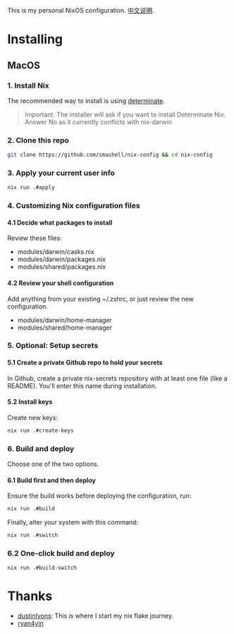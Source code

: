 This is my personal NixOS configuration. [中文说明](./README_zh.md).
# Installing
## MacOS
### 1. Install Nix
The recommended way to install is using [determinate](https://determinate.systems/).
> Important. The installer will ask if you want to install Determinate Nix. Answer No as it currently conflicts with nix-darwin
### 2. Clone this repo
```bash
git clone https://github.com/smashell/nix-config && cd nix-config
```
### 3. Apply your current user info
```bash
nix run .#apply
```
### 4. Customizing Nix configuration files
#### 4.1 Decide what packages to install
Review these files:
- modules/darwin/casks.nix
- modules/darwin/packages.nix
- modules/shared/packages.nix
#### 4.2 Review your shell configuration
Add anything from your existing ~/.zshrc, or just review the new configuration.
- modules/darwin/home-manager
- modules/shared/home-manager
### 5. Optional: Setup secrets
#### 5.1 Create a private Github repo to hold your secrets
In Github, create a private nix-secrets repository with at least one file (like a README). You'll enter this name during installation.
#### 5.2 Install keys
Create new keys:
```bash
nix run .#create-keys
```
### 6. Build and deploy
Choose one of the two options.
#### 6.1 Build first and then deploy
Ensure the build works before deploying the configuration, run:
```bash
nix run .#build
```
Finally, alter your system with this command:
```bash
nix run .#switch
```
### 6.2 One-click build and deploy
```bash
nix run .#build-switch
```
# Thanks
 - [dustinlyons](https://github.com/dustinlyons/nixos-config/): This is where I start my nix flake journey.
 - [ryan4yin](https://github.com/ryan4yin/nix-config)
